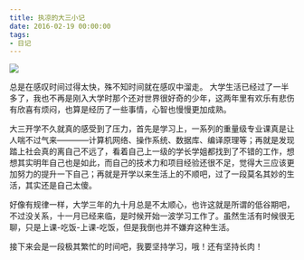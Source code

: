 ```yaml
---
title: 执凉的大三小记
date: 2016-02-19 00:00:00
tags:
- 日记
---
```


![](/images/20151104/image1.jpg)

总是在感叹时间过得太快，殊不知时间就在感叹中溜走。
大学生活已经过了一半多了，我也不再是刚入大学时那个还对世界很好奇的少年，这两年里有欢乐有悲伤有欣喜有烦闷，也算是经历了一些事情，心智也慢慢更加成熟。

<!-- more -->

大三开学不久就真的感受到了压力，首先是学习上，一系列的重量级专业课真是让人喘不过气来————计算机网络、操作系统、数据库、编译原理等；再就是发现踏上社会真的离自己不远了，看着自己上一级的学长学姐都找到了不错的工作，想想其实明年自己也是如此，而自己的技术力和项目经验还很不足，觉得大三应该更加努力的提升一下自己；再就是开学以来生活上的不顺吧，过了一段莫名其妙的生活，其实还是自己太傻。

好像有规律一样，大学三年的九十月总是不太顺心，也许这就是所谓的低谷期吧，不过没关系，十一月已经来临，是时候开始一波学习工作了。虽然生活有时候很无聊，只是上课-吃饭-上课-吃饭，但是我倒也并不嫌弃这种生活。

接下来会是一段极其繁忙的时间吧，我要坚持学习，哦！还有坚持长肉！

